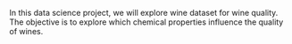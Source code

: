 In this data science project, we will explore wine dataset for wine quality. 
The objective is to explore which chemical properties influence the quality of wines.
